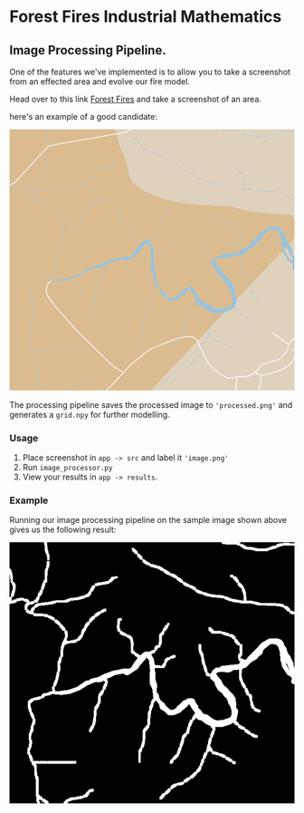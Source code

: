 # Forest  Fires Industrial Mathematics

## Image Processing Pipeline.

One of the features we've implemented is to allow you to take a screenshot from an effected area and evolve our fire model.

Head over to this link [Forest Fires](https://www.google.com/maps/d/viewer?mid=1OpMoz-v9iOYinQPbBzzx_lBT0QO8h-8&ll=-37.38159633507727%2C148.62546596105895&z=10) and take a screenshot of an area.

here's an example of a good candidate:

<p align="center">
  <img src="app/src/image.png" />
</p>

The processing pipeline saves the processed image to `'processed.png'` and generates a `grid.npy` for further modelling.

### Usage

1. Place screenshot in `app -> src` and label it `'image.png'`
2. Run `image_processor.py`
3. View your results in `app -> results`.

### Example

Running our image processing pipeline on the sample image shown above gives us the following result:

<p align="center">
  <img src="app/results/processed.png" />
</p>